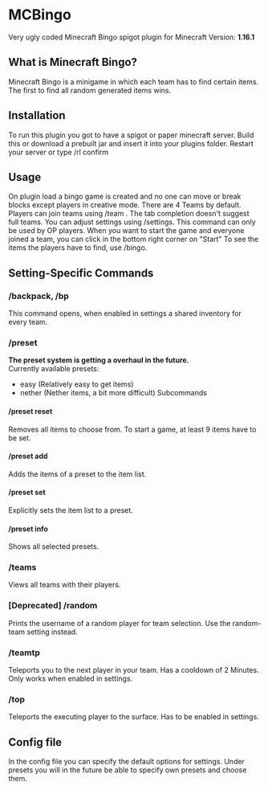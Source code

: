 # MCBingo
Very ugly coded Minecraft Bingo spigot plugin for Minecraft Version: **1.16.1**

## What is Minecraft Bingo?
Minecraft Bingo is a minigame in which each team has to find certain items. The first to find all random generated items wins.

## Installation
To run this plugin you got to have a spigot or paper minecraft server.
Build this or download a prebuilt jar and insert it into your plugins folder.
Restart your server or type /rl confirm

## Usage
On plugin load a bingo game is created and no one can move or break blocks except players in creative mode.
There are 4 Teams by default. Players can join teams using /team <team-id>. The tab completion doesn't suggest full teams.
You can adjust settings using /settings. This command can only be used by OP players.
When you want to start the game and everyone joined a team, you can click in the bottom right corner on "Start"
To see the items the players have to find, use /bingo.

## Setting-Specific Commands
### /backpack, /bp
This command opens, when enabled in settings a shared inventory for every team.

### /preset
**The preset system is getting a overhaul in the future.**  
Currently available presets:
 - easy (Relatively easy to get items)
 - nether (Nether items, a bit more difficult)
Subcommands
#### /preset reset
Removes all items to choose from. To start a game, at least 9 items have to be set.
#### /preset add <preset-name>
Adds the items of a preset to the item list.
#### /preset set <preset-name>
Explicitly sets the item list to a preset.
#### /preset info
Shows all selected presets.

### /teams
Views all teams with their players.

### [Deprecated] /random
Prints the username of a random player for team selection. Use the random-team setting instead.

### /teamtp
Teleports you to the next player in your team. Has a cooldown of 2 Minutes. Only works when enabled in settings.

### /top
Teleports the executing player to the surface. Has to be enabled in settings.

## Config file
In the config file you can specify the default options for settings.
Under presets you will in the future be able to specify own presets and choose them.
